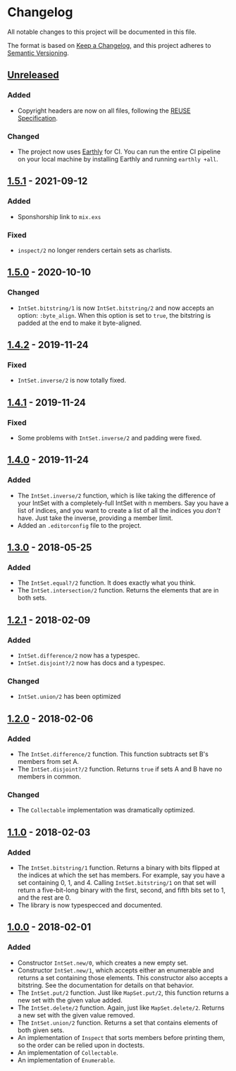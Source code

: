 <!--
SPDX-FileCopyrightText: 2021 Rosa Richter

SPDX-License-Identifier: MIT
-->

# Changelog
All notable changes to this project will be documented in this file.

The format is based on [Keep a Changelog](https://keepachangelog.com/en/1.0.0/),
and this project adheres to [Semantic Versioning](https://semver.org/spec/v2.0.0.html).

## [Unreleased]
### Added
- Copyright headers are now on all files, following the [REUSE Specification](https://reuse.software).

### Changed
- The project now uses [Earthly](https://earthly.dev) for CI.
  You can run the entire CI pipeline on your local machine by installing Earthly and running `earthly +all`.

## [1.5.1] - 2021-09-12
### Added
- Sponshorship link to `mix.exs`

### Fixed
- `inspect/2` no longer renders certain sets as charlists.

## [1.5.0] - 2020-10-10
### Changed
- `IntSet.bitstring/1` is now `IntSet.bitstring/2` and now accepts an option: `:byte_align`.
  When this option is set to `true`, the bitstring is padded at the end to make it byte-aligned.

## [1.4.2] - 2019-11-24
### Fixed
- `IntSet.inverse/2` is now totally fixed.

## [1.4.1] - 2019-11-24
### Fixed
- Some problems with `IntSet.inverse/2` and padding were fixed.

## [1.4.0] - 2019-11-24
### Added
- The `IntSet.inverse/2` function, which is like taking the difference of your IntSet with a completely-full IntSet with n members.
  Say you have a list of indices, and you want to create a list of all the indices you *don't* have.
  Just take the inverse, providing a member limit.
- Added an `.editorconfig` file to the project.

## [1.3.0] - 2018-05-25
### Added
- The `IntSet.equal?/2` function.
  It does exactly what you think.
- The `IntSet.intersection/2` function.
  Returns the elements that are in both sets.

## [1.2.1] - 2018-02-09
### Added
- `IntSet.difference/2` now has a typespec.
- `IntSet.disjoint?/2` now has docs and a typespec.

### Changed
- `IntSet.union/2` has been optimized

## [1.2.0] - 2018-02-06
### Added
- The `IntSet.difference/2` function.
  This function subtracts set B's members from set A.
- The `IntSet.disjoint?/2` function.
  Returns `true` if sets A and B have no members in common.

### Changed
- The `Collectable` implementation was dramatically optimized.

## [1.1.0] - 2018-02-03
### Added
- The `IntSet.bitstring/1` function.
  Returns a binary with bits flipped at the indices at which the set has members.
  For example, say you have a set containing 0, 1, and 4.
  Calling `IntSet.bitstring/1` on that set will return a five-bit-long binary with the first, second, and fifth bits set to 1, and the rest are 0.
- The library is now typespecced and documented.

## [1.0.0] - 2018-02-01
### Added
- Constructor `IntSet.new/0`, which creates a new empty set.
- Constructor `IntSet.new/1`, which accepts either an enumerable and returns a set containing those elements.
  This constructor also accepts a bitstring.
  See the documentation for details on that behavior.
- The `IntSet.put/2` function.
  Just like `MapSet.put/2`, this function returns a new set with the given value added.
- The `IntSet.delete/2` function.
  Again, just like `MapSet.delete/2`.
  Returns a new set with the given value removed.
- The `IntSet.union/2` function.
  Returns a set that contains elements of both given sets.
- An implementation of `Inspect` that sorts members before printing them,
  so the order can be relied upon in doctests.
- An implementation of `Collectable`.
- An implementation of `Enumerable`.

[Unreleased]: https://github.com/Cantido/int_set/compare/v1.5.0...HEAD
[1.5.1]: https://github.com/Cantido/int_set/compare/v1.5.0...v1.5.1
[1.5.0]: https://github.com/Cantido/int_set/compare/v1.4.2...v1.5.0
[1.4.2]: https://github.com/Cantido/int_set/compare/v1.4.1...v1.4.2
[1.4.1]: https://github.com/Cantido/int_set/compare/v1.4.0...v1.4.1
[1.4.0]: https://github.com/Cantido/int_set/compare/v1.3.0...v1.4.0
[1.3.0]: https://github.com/Cantido/int_set/compare/v1.3.0...v1.3.0
[1.2.1]: https://github.com/Cantido/int_set/compare/v1.1.0...v1.2.1
[1.2.0]: https://github.com/Cantido/int_set/compare/v1.1.0...v1.2.0
[1.1.0]: https://github.com/Cantido/int_set/compare/v1.0.0...v1.1.0
[1.0.0]: https://github.com/Cantido/int_set/releases/tag/v1.0.0
